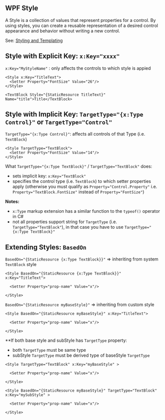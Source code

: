 ## WPF Style
A Style is a collection of values that represent properties for a control. By using styles, you can create a reusable representation of a desired control appearance and behavior without writing a new control.

See: [Styling and Templating](https://docs.microsoft.com/en-us/dotnet/framework/wpf/controls/styling-and-templating)

## Style with Explicit Key: `x:Key="xxxx"`
`x:Key="MyStyleName"` : only affects the controls to which style is appied
```
<Style x:Key="TitleText">
  <Setter Property="FontSize" Value="26"/>
</Style>

<TextBlock Style="{StaticResource TitleText}" Name="title">Title</TextBlock>
```

## Style with Implicit Key: `TargetType="{x:Type Control}"` or `TargetType="Control"`
`TargetType="{x:Type Control}"`: affects all controls of that Type (i.e. `TextBlock`)
```
<Style TargetType="TextBlock">
  <Setter Property="FontSize" Value="14"/>
</Style>
```
What `TargetType="{x:Type TextBlock}"` / `TargetType="TextBlock"` does:
* sets implicit key: `x:Key="TextBlock"`
* specifies the control type (i.e. `TextBlock`) to which setter properties apply (otherwise you must qualify as `Property="Control.Property"` i.e. `Property="TextBlock.FontSize"` instead of `Property="FontSize"`)

**Notes:** 
* `x:Type` markup extension has a similar function to the `typeof()` operator in C#
* not all properties support string for `TargetType` (i.e. `TargetType="TextBlock"`), in that case you have to use `TargetType="{x:Type TextBlock}"`

## Extending Styles: `BasedOn`
`BasedOn="{StaticResource {x:Type TextBlock}}"` => inheriting from system `TextBlock` style
```
<Style BasedOn="{StaticResource {x:Type TextBlock}}" x:Key="TitleText">

  <Setter Property="prop-name" Value="x"/>

</Style>
```

`BasedOn="{StaticResource myBaseStyle}"` => inheriting from custom style
```
<Style BasedOn="{StaticResource myBaseStyle}" x:Key="TitleText">

  <Setter Property="prop-name" Value="x"/>

</Style>
```

**If both base style and subStyle has `TargetType` property:
* both `TargetType` must be same type
* subStyle `TargetType` must be derived type of baseStyle `TargetType`
```
<Style TargetType="TextBlock" x:Key="myBaseStyle" >

  <Setter Property="prop-name" Value="x"/>

</Style>

<Style BasedOn="{StaticResource myBaseStyle}" TargetType="TextBlock" x:Key="mySubStyle" >

  <Setter Property="prop-name" Value="x"/>

</Style>
```
